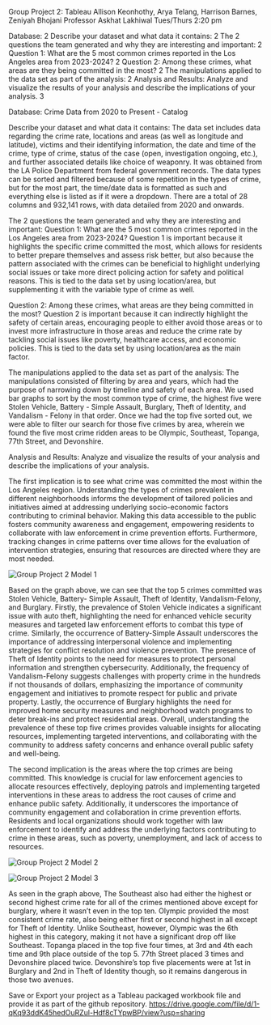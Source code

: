 Group Project 2: Tableau
Allison Keonhothy, Arya Telang, Harrison Barnes, Zeniyah Bhojani
Professor Askhat Lakhiwal
Tues/Thurs 2:20 pm

Database:	2
Describe your dataset and what data it contains:	2
The 2 questions the team generated and why they are interesting and important:	2
Question 1: What are the 5 most common crimes reported in the Los Angeles area from 2023-2024?	2
Question 2: Among these crimes, what areas are they being committed in the most?	2
The manipulations applied to the data set as part of the analysis:	2
Analysis and Results: Analyze and visualize the results of your analysis and describe the implications of your analysis.	3

Database:
Crime Data from 2020 to Present - Catalog

Describe your dataset and what data it contains:
The data set includes data regarding the crime rate, locations and areas (as well as longitude and latitude), victims and their identifying information, the date and time of the crime, type of crime, status of the case (open, investigation ongoing, etc.), and further associated details like choice of weaponry. It was obtained from the LA Police Department from federal government records. The data types can be sorted and filtered because of some repetition in the types of crime, but for the most part, the time/date data is formatted as such and everything else is listed as if it were a dropdown. There are a total of 28 columns and 932,141 rows, with data detailed from 2020 and onwards.

The 2 questions the team generated and why they are interesting and important:
Question 1: What are the 5 most common crimes reported in the Los Angeles area from 2023-2024?
Question 1 is important because it highlights the specific crime committed the most, which allows for residents to better prepare themselves and assess risk better, but also because the pattern associated with the crimes can be beneficial to highlight underlying social issues or take more direct policing action for safety and political reasons. This is tied to the data set by using location/area, but supplementing it with the variable type of crime as well.

Question 2: Among these crimes, what areas are they being committed in the most?
Question 2 is important because it can indirectly highlight the safety of certain areas, encouraging people to either avoid those areas or to invest more infrastructure in those areas and reduce the crime rate by tackling social issues like poverty, healthcare access, and economic policies. This is tied to the data set by using location/area as the main factor.

The manipulations applied to the data set as part of the analysis:
The manipulations consisted of filtering by area and years, which had the purpose of narrowing down by timeline and safety of each area. We used bar graphs to sort by the most common type of crime, the highest five were Stolen Vehicle, Battery - Simple Assault, Burglary, Theft of Identity, and Vandalism - Felony in that order. Once we had the top five sorted out, we were able to filter our search for those five crimes by area, wherein we found the five most crime ridden areas to be Olympic, Southeast, Topanga, 77th Street, and Devonshire. 

Analysis and Results: Analyze and visualize the results of your analysis and describe the implications of your analysis.

The first implication is to see what crime was committed the most within the Los Angeles region. Understanding the types of crimes prevalent in different neighborhoods informs the development of tailored policies and initiatives aimed at addressing underlying socio-economic factors contributing to criminal behavior. Making this data accessible to the public fosters community awareness and engagement, empowering residents to collaborate with law enforcement in crime prevention efforts. Furthermore, tracking changes in crime patterns over time allows for the evaluation of intervention strategies, ensuring that resources are directed where they are most needed.

![Group Project 2 Model 1](https://github.com/zrb33664/group10_Project2/assets/163185204/22cd227a-27f0-4334-927c-daf15d487748)

Based on the graph above, we can see that the top 5 crimes committed was Stolen Vehicle, Battery- Simple Assault, Theft of Identity, Vandalism-Felony, and Burglary. Firstly, the prevalence of Stolen Vehicle indicates a significant issue with auto theft, highlighting the need for enhanced vehicle security measures and targeted law enforcement efforts to combat this type of crime. Similarly, the occurrence of Battery-Simple Assault underscores the importance of addressing interpersonal violence and implementing strategies for conflict resolution and violence prevention. The presence of Theft of Identity points to the need for measures to protect personal information and strengthen cybersecurity. Additionally, the frequency of Vandalism-Felony suggests challenges with property crime in the hundreds if not thousands of dollars, emphasizing the importance of community engagement and initiatives to promote respect for public and private property. Lastly, the occurrence of Burglary highlights the need for improved home security measures and neighborhood watch programs to deter break-ins and protect residential areas. Overall, understanding the prevalence of these top five crimes provides valuable insights for allocating resources, implementing targeted interventions, and collaborating with the community to address safety concerns and enhance overall public safety and well-being.

The second implication is the areas where the top crimes are being committed. This knowledge is crucial for law enforcement agencies to allocate resources effectively, deploying patrols and implementing targeted interventions in these areas to address the root causes of crime and enhance public safety. Additionally, it underscores the importance of community engagement and collaboration in crime prevention efforts. Residents and local organizations should work together with law enforcement to identify and address the underlying factors contributing to crime in these areas, such as poverty, unemployment, and lack of access to resources.

![Group Project 2 Model 2](https://github.com/zrb33664/group10_Project2/assets/163185204/bd27beb2-d8d3-4808-a4e0-55fa1e7d318f)

![Group Project 2 Model 3](https://github.com/zrb33664/group10_Project2/assets/163185204/57af5268-d0af-46d3-a1e8-727579dd174b)

As seen in the graph above, The Southeast also had either the highest or second highest crime rate for all of the crimes mentioned above except for burglary, where it wasn’t even in the top ten. Olympic provided the most consistent crime rate, also being either first or second highest in all except for Theft of Identity. Unlike Southeast, however, Olympic was the 6th highest in this category, making it not have a significant drop off like Southeast. Topanga placed in the top five four times, at 3rd and 4th each time and 9th place outside of the top 5. 77th Street placed 3 times and Devonshire placed twice. Devonshire’s top five placements were at 1st in Burglary and 2nd in Theft of Identity though, so it remains dangerous in those two avenues. 












Save or Export your project as a Tableau packaged workbook file and provide it as part of the github repository.
https://drive.google.com/file/d/1-qKq93ddK45hedOuRZul-Hdf8cTYpwBP/view?usp=sharing
